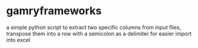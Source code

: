 # gamryframeworks
a simple python script to extract two specific columns from input files, transpose them into a row with a semicolon as a delimiter for easier import into excel
